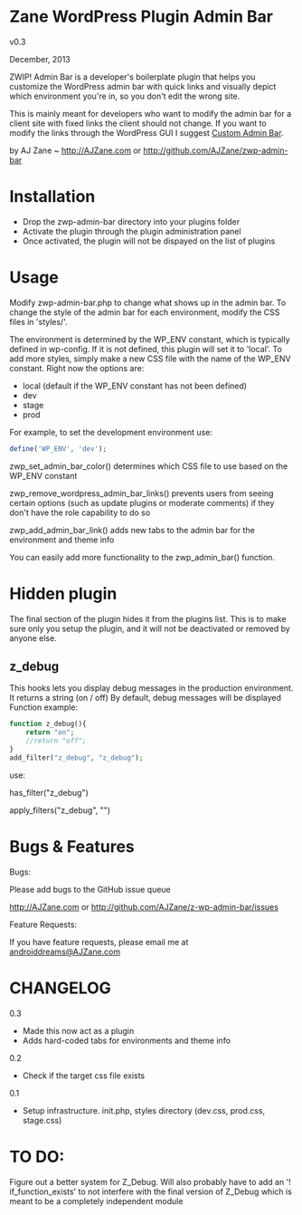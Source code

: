 Zane WordPress Plugin Admin Bar
===

v0.3

December, 2013

ZWIP! Admin Bar is a developer's boilerplate plugin that helps you customize the WordPress admin bar with quick links and visually depict which environment you're in, so you don't edit the wrong site.

This is mainly meant for developers who want to modify the admin bar for a client site with fixed links the client should not change. If you want to modify the links through the WordPress GUI I suggest [Custom Admin Bar](http://wordpress.org/plugins/custom-admin-bar/).

by AJ Zane ~ http://AJZane.com or http://github.com/AJZane/zwp-admin-bar


Installation
===
- Drop the zwp-admin-bar directory into your plugins folder
- Activate the plugin through the plugin administration panel
- Once activated, the plugin will not be dispayed on the list of plugins

Usage
===

Modify zwp-admin-bar.php to change what shows up in the admin bar. To change the style of the admin bar for each environment, modify the CSS files in 'styles/'. 

The environment is determined by the WP_ENV constant, which is typically defined in wp-config. If it is not defined, this plugin will set it to 'local'. To add more styles, simply make a new CSS file with the name of the WP_ENV constant.
Right now the options are:

- local (default if the WP_ENV constant has not been defined)
- dev
- stage
- prod

For example, to set the development environment use: 
```php
define('WP_ENV', 'dev');
```

zwp_set_admin_bar_color() determines which CSS file to use based on the WP_ENV constant

zwp_remove_wordpress_admin_bar_links() prevents users from seeing certain options (such as update plugins or moderate comments) if they don't have the role capability to do so

zwp_add_admin_bar_link() adds new tabs to the admin bar for the environment and theme info

You can easily add more functionality to the zwp_admin_bar() function.

Hidden plugin
===

The final section of the plugin hides it from the plugins list. This is to make sure only you setup the plugin, and it will not be deactivated or removed by anyone else.

z_debug
-------

This hooks lets you display debug messages in the production environment. It returns a string (on / off)
	By default, debug messages will be displayed
Function example:
```php
function z_debug(){
	return "on";
	//return "off";
}
add_filter("z_debug", "z_debug");
```
use:

has_filter("z_debug")

apply_filters("z_debug", "")

Bugs & Features
===
Bugs: 

Please add bugs to the GitHub issue queue

http://AJZane.com or http://github.com/AJZane/z-wp-admin-bar/issues

Feature Requests:

If you have feature requests, please email me at androiddreams@AJZane.com

CHANGELOG
===

0.3
- Made this now act as a plugin
- Adds hard-coded tabs for environments and theme info

0.2
- Check if the target css file exists

0.1
- Setup infrastructure. init.php, styles directory (dev.css, prod.css, stage.css)

TO DO:
===

Figure out a better system for Z_Debug. Will also probably have to add an '! if_function_exists' to not interfere with the final version of Z_Debug which is meant to be a completely independent module
